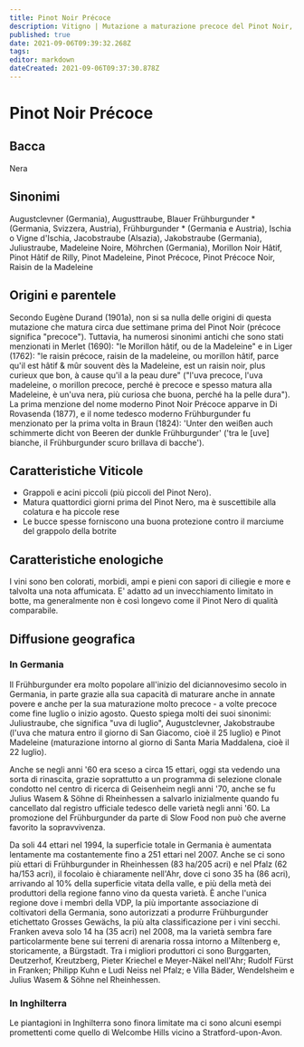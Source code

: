 ```yaml
---
title: Pinot Noir Précoce
description: Vitigno | Mutazione a maturazione precoce del Pinot Noir, popolare in Germania come Frühburgunder.
published: true
date: 2021-09-06T09:39:32.268Z
tags: 
editor: markdown
dateCreated: 2021-09-06T09:37:30.878Z
---
```


# Pinot Noir Précoce

## Bacca
Nera

## Sinonimi
Augustclevner (Germania), Augusttraube, Blauer Frühburgunder * (Germania, Svizzera, Austria), Frühburgunder * (Germania e Austria), Ischia o Vigne d'Ischia, Jacobstraube (Alsazia), Jakobstraube (Germania), Juliustraube, Madeleine Noire, Möhrchen (Germania), Morillon Noir Hâtif, Pinot Hâtif de Rilly, Pinot Madeleine, Pinot Précoce, Pinot Précoce Noir, Raisin de la Madeleine

## Origini e parentele

Secondo Eugène Durand (1901a), non si sa nulla delle origini di questa mutazione che matura circa due settimane prima del Pinot Noir (précoce significa "precoce"). Tuttavia, ha numerosi sinonimi antichi che sono stati menzionati in Merlet (1690): "le Morillon hâtif, ou de la Madeleine" e in Liger (1762): "le raisin précoce, raisin de la madeleine, ou morillon hâtif, parce qu'il est hâtif & mûr souvent dès la Madeleine, est un raisin noir, plus curieux que bon, à cause qu'il a la peau dure" ("l'uva precoce, l'uva madeleine, o morillon precoce, perché è precoce e spesso matura alla Madeleine, è un'uva nera, più curiosa che buona, perché ha la pelle dura"). La prima menzione del nome moderno Pinot Noir Précoce apparve in Di Rovasenda (1877), e il nome tedesco moderno Frühburgunder fu menzionato per la prima volta in Braun (1824): 'Unter den weißen auch schimmerte dicht von Beeren der dunkle Frühburgunder' ('tra le [uve] bianche, il Frühburgunder scuro brillava di bacche').



## Caratteristiche Viticole

- Grappoli e acini piccoli (più piccoli del Pinot Nero).
- Matura quattordici giorni prima del Pinot Nero, ma è suscettibile alla colatura e ha piccole rese
- Le bucce spesse forniscono una buona protezione contro il marciume del grappolo della botrite

## Caratteristiche enologiche

I vini sono ben colorati, morbidi, ampi e pieni con sapori di ciliegie e more e talvolta una nota affumicata. E' adatto ad un invecchiamento limitato in botte, ma generalmente non è così longevo come il Pinot Nero di qualità comparabile.

## Diffusione geografica

### In Germania

Il Frühburgunder era molto popolare all'inizio del diciannovesimo secolo in Germania, in parte grazie alla sua capacità di maturare anche in annate povere e anche per la sua maturazione molto precoce - a volte precoce come fine luglio o inizio agosto. Questo spiega molti dei suoi sinonimi: Juliustraube, che significa "uva di luglio", Augustclevner, Jakobstraube (l'uva che matura entro il giorno di San Giacomo, cioè il 25 luglio) e Pinot Madeleine (maturazione intorno al giorno di Santa Maria Maddalena, cioè il 22 luglio).

Anche se negli anni '60 era sceso a circa 15 ettari, oggi sta vedendo una sorta di rinascita, grazie soprattutto a un programma di selezione clonale condotto nel centro di ricerca di Geisenheim negli anni '70, anche se fu Julius Wasem & Söhne di Rheinhessen a salvarlo inizialmente quando fu cancellato dal registro ufficiale tedesco delle varietà negli anni '60. La promozione del Frühburgunder da parte di Slow Food non può che averne favorito la sopravvivenza.

Da soli 44 ettari nel 1994, la superficie totale in Germania è aumentata lentamente ma costantemente fino a 251 ettari nel 2007. Anche se ci sono più ettari di Frühburgunder in Rheinhessen (83 ha/205 acri) e nel Pfalz (62 ha/153 acri), il focolaio è chiaramente nell'Ahr, dove ci sono 35 ha (86 acri), arrivando al 10% della superficie vitata della valle, e più della metà dei produttori della regione fanno vino da questa varietà. È anche l'unica regione dove i membri della VDP, la più importante associazione di coltivatori della Germania, sono autorizzati a produrre Frühburgunder etichettato Grosses Gewächs, la più alta classificazione per i vini secchi. Franken aveva solo 14 ha (35 acri) nel 2008, ma la varietà sembra fare particolarmente bene sui terreni di arenaria rossa intorno a Miltenberg e, storicamente, a Bürgstadt. Tra i migliori produttori ci sono Burggarten, Deutzerhof, Kreutzberg, Pieter Kriechel e Meyer-Näkel nell'Ahr; Rudolf Fürst in Franken; Philipp Kuhn e Ludi Neiss nel Pfalz; e Villa Bäder, Wendelsheim e Julius Wasem & Söhne nel Rheinhessen.

### In Inghilterra

Le piantagioni in Inghilterra sono finora limitate ma ci sono alcuni esempi promettenti come quello di Welcombe Hills vicino a Stratford-upon-Avon.


